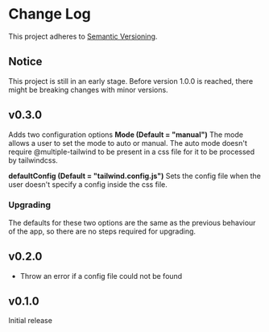 # Change Log

This project adheres to [Semantic Versioning](http://semver.org/).
## Notice
This project is still in an early stage. Before version 1.0.0 is reached, there might be breaking changes with minor versions. 

## v0.3.0

Adds two configuration options
**Mode (Default = "manual")**
The mode allows a user to set the mode to auto or manual. The auto mode doesn't require @multiple-tailwind to be present in a css file for it to be processed by tailwindcss.

**defaultConfig (Default = "tailwind.config.js")**
Sets the config file when the user doesn't specify a config inside the css file.

### Upgrading
The defaults for these two options are the same as the previous behaviour of the app, so there are no steps required for upgrading.
## v0.2.0

* Throw an error if a config file could not be found

## v0.1.0

Initial release